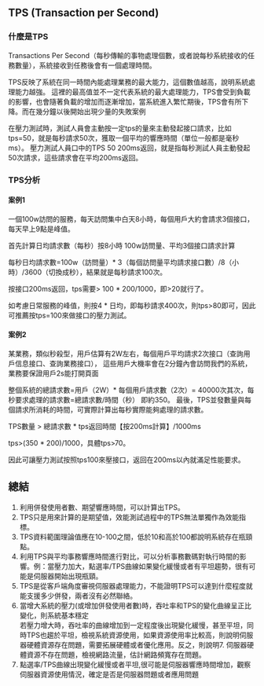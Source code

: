 ## TPS (Transaction per Second)

### 什麼是TPS

Transactions Per Second（每秒傳輸的事物處理個數，或者說每秒系統接收的任務數量），系統接收到任務後會有一個處理時間。

TPS反映了系統在同一時間內能處理業務的最大能力，這個數值越高，說明系統處理能力越強。
這裡的最高值並不一定代表系統的最大處理能力，TPS會受到負載的影響，也會隨著負載的增加而逐漸增加，當系統進入繁忙期後，TPS會有所下降。而在幾分鐘以後開始出現少量的失敗案例

在壓力測試時，測試人員會主動按一定tps的量來主動發起接口請求，比如tps=50，就是每秒請求50次，獲取一個平均的響應時間（單位一般都是毫秒ms）。
壓力測試人員口中的TPS 50 200ms返回，就是指每秒測試人員主動發起50次請求，這些請求會在平均200ms返回。

### TPS分析

#### 案例1

一個100w訪問的服務，每天訪問集中白天8小時，每個用戶大約會請求3個接口，每天早上9點是峰值。

首先計算日均請求數（每秒）按8小時 100w訪問量、平均3個接口請求計算

每秒日均請求數=100w（訪問量）* 3（每個訪問量平均請求接口數）/8（小時）/3600（切換成秒），結果就是每秒請求100次。

按接口200ms返回，tps需要> 100 * 200/1000，即>20就行了。

如考慮日常服務的峰值，則按4 * 日均，即每秒請求400次，則tps>80即可，因此可推薦按tps=100來做接口的壓力測試。

#### 案例2

某業務，類似秒殺型，用戶估算有2W左右，每個用戶平均請求2次接口（查詢用戶信息接口、查詢業務接口）， 這些用戶大機率會在2分鐘內會訪問我們的系統，業務要保證用戶2s能打開頁面

整個系統的總請求數=用戶（2W）* 每個用戶請求數（2次）= 40000次其次，每秒要求處理的請求數=總請求數/時間（秒） 即約350。
最後，TPS並發數量與每個請求所消耗的時間，可實際計算出每秒實際能夠處理的請求數。


TPS數量 > 總請求數 * tps返回時間【按200ms計算】/1000ms

tps>(350 * 200)/1000，具體tps>70。

因此可讓壓力測試按照tps100來壓接口，返回在200ms以內就滿足性能要求。

## 總結

1. 利用併發使用者數、期望響應時間，可以計算出TPS。
2. TPS只是用來計算的是期望值，效能測試過程中的TPS無法單獨作為效能指標。
3. TPS資料範圍理論值應在10-100之間，低於10和高於100都說明系統存在瓶頸點。
4. 利用TPS與平均事務響應時間進行對比，可以分析事務數碼對執行時間的影響。例：當壓力加大，點選率/TPS曲線如果變化緩慢或者有平坦趨勢，很有可能是伺服器開始出現瓶頸。
5. TPS是從客戶端角度審視伺服器處理能力，不能證明TPS可以達到什麼程度就能支援多少併發，兩者沒有必然聯絡。
6. 當增大系統的壓力(或增加併發使用者數)時，吞吐率和TPS的變化曲線呈正比變化，則系統基本穩定   
 若壓力增大時，吞吐率的曲線增加到一定程度後出現變化緩慢，甚至平坦，同時TPS也趨於平坦，檢視系統資源使用，如果資源使用率比較高，則說明伺服器硬體資源存在問題，需要拓展硬體或者優化應用。反之，則說明7. 伺服器硬體資源不存在問題，檢視網路流量，估計網路頻寬存在問題。    
8. 點選率/TPS曲線出現變化緩慢或者平坦,很可能是伺服器響應時間增加，觀察伺服器資源使用情況，確定是否是伺服器問題或者應用問題
